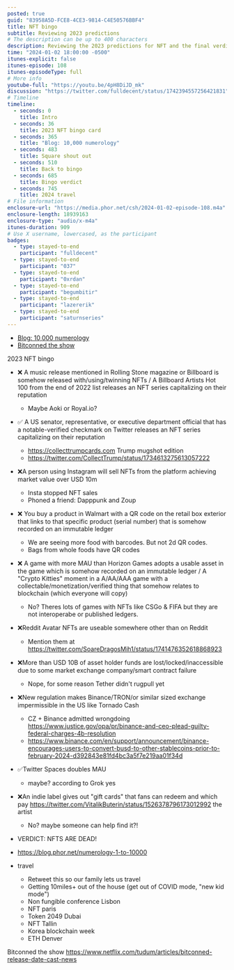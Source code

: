 ```yaml
---
posted: true
guid: "83958A5D-FCE8-4CE3-9814-C4E50576BBF4"
title: NFT bingo
subtitle: Reviewing 2023 predictions
# The description can be up to 400 characters
description: Reviewing the 2023 predictions for NFT and the final verdicts on the bingo card. Also looking at travel plans for the upcoming year.
time: "2024-01-02 18:00:00 -0500"
itunes-explicit: false
itunes-episode: 108
itunes-episodeType: full
# More info
youtube-full: "https://youtu.be/4pH8DiJD_mk"
discussion: "https://twitter.com/fulldecent/status/1742394557256421831"
# Timeline
timeline:
  - seconds: 0
    title: Intro
  - seconds: 36
    title: 2023 NFT bingo card
  - seconds: 365
    title: "Blog: 10,000 numerology"
  - seconds: 483
    title: Square shout out
  - seconds: 510
    title: Back to bingo
  - seconds: 685
    title: Bingo verdict
  - seconds: 745
    title: 2024 travel
# File information
enclosure-url: "https://media.phor.net/csh/2024-01-02-episode-108.m4a"
enclosure-length: 18939163
enclosure-type: "audio/x-m4a"
itunes-duration: 909
# Use X username, lowercased, as the participant
badges:
  - type: stayed-to-end
    participant: "fulldecent"
  - type: stayed-to-end
    participant: "037"
  - type: stayed-to-end
    participant: "0xrdan"
  - type: stayed-to-end
    participant: "begumbitir"
  - type: stayed-to-end
    participant: "lazererik"
  - type: stayed-to-end
    participant: "saturnseries"
---
```


- [Blog: 10,000 numerology](https://blog.phor.net/numerology-1-to-10000)
- [Bitconned the show](https://www.netflix.com/tudum/articles/bitconned-release-date-cast-news)

<!--end of quick notes-->

2023 NFT bingo

- ❌ A music release mentioned in Rolling Stone magazine or Billboard is somehow released with/using/twinning NFTs / A Billboard Artists Hot 100 from the end of 2022 list releases an NFT series capitalizing on their reputation
  - Maybe Aoki or Royal.io?
- ✅ A US senator, representative, or executive department official that has a notable-verified checkmark on Twitter releases an NFT series capitalizing on their reputation
  - https://collecttrumpcards.com Trump mugshot edition
  - https://twitter.com/CollectTrump/status/1734613275613057222 
- ❌A person using Instagram will sell NFTs from the platform achieving market value over USD 10m
  - Insta stopped NFT sales
  - Phoned a friend: Dapppunk and Zoup
- ❌ You buy a product in Walmart with a QR code on the retail box exterior that links to that specific product (serial number) that is somehow recorded on an immutable ledger
  - We are seeing more food with barcodes. But not 2d QR codes.
  - Bags from whole foods have QR codes
- ❌ A game with more MAU than Horizon Games adopts a usable asset in the game which is somehow recorded on an immutable ledger / A "Crypto Kitties" moment in a A/AA/AAA game with a collectable/monetization/verified thing that somehow relates to blockchain (which everyone will copy)
  - No? Theres lots of games with NFTs like CSGo & FIFA but they are not interoperabe or published ledgers.
- ❌Reddit Avatar NFTs are useable somewhere other than on Reddit
  - Mention them at https://twitter.com/SoareDragosMih1/status/1741476352618868923 
- ❌More than USD 10B of asset holder funds are lost/locked/inaccessible due to some market exchange company/smart contract failure
  - Nope, for some reason Tether didn't rugpull yet
- ❌New regulation makes Binance/TRON/or similar sized exchange impermissible in the US like Tornado Cash
  - CZ + Binance admitted wrongdoing https://www.justice.gov/opa/pr/binance-and-ceo-plead-guilty-federal-charges-4b-resolution 
  - https://www.binance.com/en/support/announcement/binance-encourages-users-to-convert-busd-to-other-stablecoins-prior-to-february-2024-d392843e81fd4bc3a5f7e219aa01f34d 
- ✅Twitter Spaces doubles MAU
  - maybe? according to Grok yes
- ❌An indie label gives out "gift cards" that fans can redeem and which pay https://twitter.com/VitalikButerin/status/1526378796173012992 the artist
  - No? maybe someone can help find it?!

- VERDICT: NFTS ARE DEAD!
- https://blog.phor.net/numerology-1-to-10000 
- travel
  - Retweet this so our family lets us travel
  - Getting 10miles+ out of the house (get out of COVID mode, "new kid mode")
  - Non fungible conference Lisbon
  - NFT paris
  - Token 2049 Dubai
  - NFT Tallin
  - Korea blockchain week
  - ETH Denver

Bitconned the show https://www.netflix.com/tudum/articles/bitconned-release-date-cast-news 
